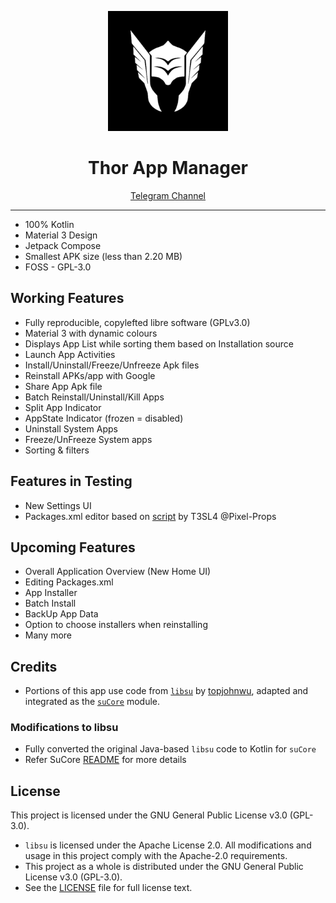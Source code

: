 
<p align="center">
  <img src="app/src/main/thor_drawn-playstore.png" alt="Thor Logo" height="192dp">
</p>


<h1 align="center">Thor App Manager</h1>

<p align="center">
  <a href="https://t.me/thorAppDev">Telegram Channel</a>
</p>


---

* 100% Kotlin 
* Material 3 Design 
* Jetpack Compose
* Smallest APK size (less than 2.20 MB)
* FOSS - GPL-3.0

## Working Features
- Fully reproducible, copylefted libre software (GPLv3.0)
- Material 3 with dynamic colours
- Displays App List while sorting them based on Installation source
- Launch App Activities
- Install/Uninstall/Freeze/Unfreeze Apk files
- Reinstall APKs/app with Google
- Share App Apk file
- Batch Reinstall/Uninstall/Kill Apps
- Split App Indicator
- AppState Indicator (frozen = disabled)
- Uninstall System Apps
- Freeze/UnFreeze System apps
- Sorting & filters

## Features in Testing 
- New Settings UI
- Packages.xml editor based on [script]([url](https://github.com/Pixel-Props/BetterKnownInstalled?tab=readme-ov-file)) by T3SL4 @Pixel-Props

## Upcoming Features
- Overall Application Overview (New Home UI)
- Editing Packages.xml 
- App Installer
- Batch Install
- BackUp App Data
- Option to choose installers when reinstalling
- Many more

## Credits
- Portions of this app use code from [`libsu`](https://github.com/topjohnwu/libsu) by [topjohnwu](https://github.com/topjohnwu/), adapted and integrated as the [`suCore`](https://github.com/trinadhthatakula/Thor/tree/master/suCore) module.

### Modifications to libsu
- Fully converted the original Java-based `libsu` code to Kotlin for `suCore`
- Refer SuCore [README](https://github.com/trinadhthatakula/Thor/blob/master/suCore/README.md) for more details

## License
This project is licensed under the GNU General Public License v3.0 (GPL-3.0).

- `libsu` is licensed under the Apache License 2.0. All modifications and usage in this project comply with the Apache-2.0 requirements.
- This project as a whole is distributed under the GNU General Public License v3.0 (GPL-3.0).
- See the [LICENSE](LICENSE) file for full license text.